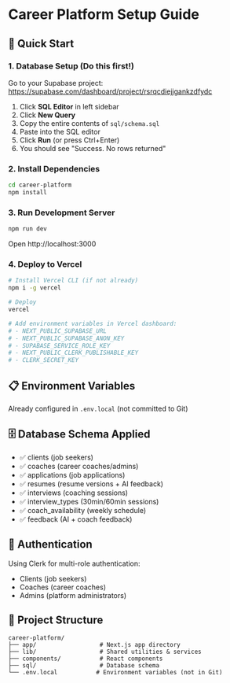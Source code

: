 # Career Platform Setup Guide

## 🚀 Quick Start

### 1. Database Setup (Do this first!)

Go to your Supabase project: https://supabase.com/dashboard/project/rsrqcdiejjgankzdfydc

1. Click **SQL Editor** in left sidebar
2. Click **New Query**
3. Copy the entire contents of `sql/schema.sql`
4. Paste into the SQL editor
5. Click **Run** (or press Ctrl+Enter)
6. You should see "Success. No rows returned"

### 2. Install Dependencies

```bash
cd career-platform
npm install
```

### 3. Run Development Server

```bash
npm run dev
```

Open http://localhost:3000

### 4. Deploy to Vercel

```bash
# Install Vercel CLI (if not already)
npm i -g vercel

# Deploy
vercel

# Add environment variables in Vercel dashboard:
# - NEXT_PUBLIC_SUPABASE_URL
# - NEXT_PUBLIC_SUPABASE_ANON_KEY
# - SUPABASE_SERVICE_ROLE_KEY
# - NEXT_PUBLIC_CLERK_PUBLISHABLE_KEY
# - CLERK_SECRET_KEY
```

## 📋 Environment Variables

Already configured in `.env.local` (not committed to Git)

## 🗄️ Database Schema Applied

- ✅ clients (job seekers)
- ✅ coaches (career coaches/admins)
- ✅ applications (job applications)
- ✅ resumes (resume versions + AI feedback)
- ✅ interviews (coaching sessions)
- ✅ interview_types (30min/60min sessions)
- ✅ coach_availability (weekly schedule)
- ✅ feedback (AI + coach feedback)

## 🔐 Authentication

Using Clerk for multi-role authentication:
- Clients (job seekers)
- Coaches (career coaches)
- Admins (platform administrators)

## 📁 Project Structure

```
career-platform/
├── app/                  # Next.js app directory
├── lib/                  # Shared utilities & services
├── components/           # React components
├── sql/                  # Database schema
└── .env.local           # Environment variables (not in Git)
```
